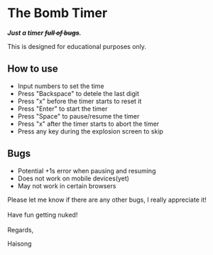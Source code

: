 # The Bomb Timer

**_Just a timer <del>full of bugs</del>._**

This is designed for educational purposes only.

## How to use

- Input numbers to set the time
- Press "Backspace" to detele the last digit
- Press "x" before the timer starts to reset it
- Press "Enter" to start the timer
- Press "Space" to pause/resume the timer
- Press "x" after the timer starts to abort the timer
- Press any key during the explosion screen to skip

## Bugs

- Potential +1s error when pausing and resuming
- Does not work on mobile devices(yet)
- May not work in certain browsers

Please let me know if there are any other bugs, I really appreciate it!
<br/>
<br/>
Have fun getting nuked!
<br/>
<br/>
Regards,

Haisong
